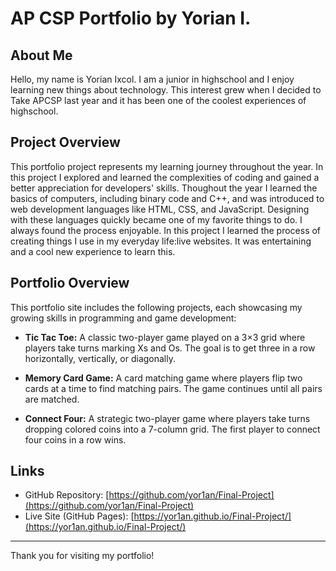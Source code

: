 # AP CSP Portfolio by Yorian I.

## About Me

Hello, my name is Yorian Ixcol. I am a junior in highschool and I enjoy learning new things about technology. This interest grew when I decided to Take APCSP last year and it has been one of the coolest experiences of highschool. 

## Project Overview

This portfolio project represents my learning journey throughout the year. In this project I explored  and learned the complexities of coding and gained a better appreciation for developers' skills. Thoughout the year I learned the basics of computers, including binary code and C++, and was introduced to web development languages like HTML, CSS, and JavaScript. Designing with these languages quickly became one of my favorite things to do. I always found the process enjoyable. In this project I learned the process of creating things I use in my everyday life:live websites. It was entertaining and a cool new experience to learn this. 

## Portfolio Overview

This portfolio site includes the following projects, each showcasing my growing skills in programming and game development:

- **Tic Tac Toe:** A classic two-player game played on a 3×3 grid where players take turns marking Xs and Os. The goal is to get three in a row horizontally, vertically, or diagonally.

- **Memory Card Game:** A card matching game where players flip two cards at a time to find matching pairs. The game continues until all pairs are matched.

- **Connect Four:** A strategic two-player game where players take turns dropping colored coins into a 7-column grid. The first player to connect four coins in a row wins.

## Links

- GitHub Repository: [https://github.com/yor1an/Final-Project](https://github.com/yor1an/Final-Project)  
- Live Site (GitHub Pages): [https://yor1an.github.io/Final-Project/](https://yor1an.github.io/Final-Project/)

---

Thank you for visiting my portfolio!
